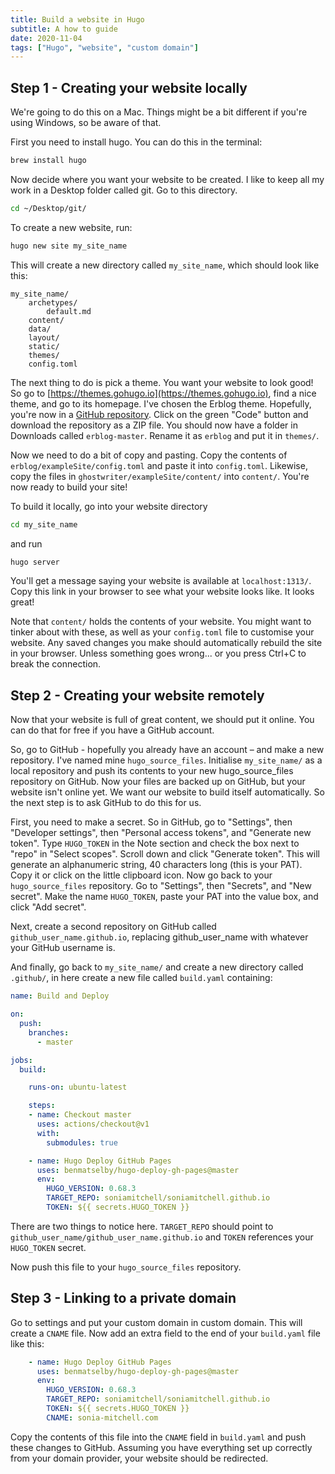 ```yaml
---
title: Build a website in Hugo
subtitle: A how to guide
date: 2020-11-04
tags: ["Hugo", "website", "custom domain"]
---
```


## Step 1 - Creating your website locally

We're going to do this on a Mac. Things might be a bit different if you're using Windows, so be aware of that.

First you need to install hugo. You can do this in the terminal:

``` bash
brew install hugo
```

Now decide where you want your website to be created. I like to keep all my work in a Desktop folder called git. Go to this directory.

``` bash
cd ~/Desktop/git/
```

To create a new website, run:

``` bash
hugo new site my_site_name
```

This will create a new directory called `my_site_name`, which should look like this:

```
my_site_name/
    archetypes/
        default.md
    content/
    data/
    layout/
    static/
    themes/
    config.toml
```

The next thing to do is pick a theme. You want your website to look good! So go to [https://themes.gohugo.io](https://themes.gohugo.io), find a nice theme, and go to its homepage. I've chosen the Erblog theme. Hopefully, you're now in a [GitHub repository](https://github.com/ertuil/erblog). Click on the green "Code" button and download the repository as a ZIP file. You should now have a folder in Downloads called `erblog-master`. Rename it as `erblog` and put it in `themes/`.

Now we need to do a bit of copy and pasting. Copy the contents of `erblog/exampleSite/config.toml` and paste it into `config.toml`. Likewise, copy the files in `ghostwriter/exampleSite/content/` into `content/`. You're now ready to build your site!

To build it locally, go into your website directory

``` bash
cd my_site_name
```

and run

``` bash
hugo server
```

You'll get a message saying your website is available at `localhost:1313/`. Copy this link in your browser to see what your website looks like. It looks great!

Note that `content/` holds the contents of your website. You might want to tinker about with these, as well as your `config.toml` file to customise your website. Any saved changes you make should automatically rebuild the site in your browser. Unless something goes wrong... or you press Ctrl+C to break the connection.  

## Step 2 - Creating your website remotely

Now that your website is full of great content, we should put it online. You can do that for free if you have a GitHub account.

So, go to GitHub - hopefully you already have an account – and make a new repository. I've named mine `hugo_source_files`. Initialise `my_site_name/` as a local repository and push its contents to your new hugo_source_files repository on GitHub. Now your files are backed up on GitHub, but your website isn't online yet. We want our website to build itself automatically. So the next step is to ask GitHub to do this for us.

First, you need to make a secret. So in GitHub, go to "Settings", then "Developer settings", then "Personal access tokens", and "Generate new token". Type `HUGO_TOKEN` in the Note section and check the box next to "repo" in "Select scopes". Scroll down and click "Generate token". This will generate an alphanumeric string, 40 characters long (this is your PAT). Copy it or click on the little clipboard icon. Now go back to your `hugo_source_files` repository. Go to "Settings", then "Secrets", and "New secret". Make the name `HUGO_TOKEN`, paste your PAT into the value box, and click "Add secret".

Next, create a second repository on GitHub called `github_user_name.github.io`, replacing github_user_name with whatever your GitHub username is.

And finally, go back to `my_site_name/` and create a new directory called `.github/`, in here create a new file called `build.yaml` containing:

``` yaml
name: Build and Deploy

on:
  push:
    branches:
      - master

jobs:
  build:

    runs-on: ubuntu-latest

    steps:
    - name: Checkout master
      uses: actions/checkout@v1
      with:
        submodules: true

    - name: Hugo Deploy GitHub Pages
      uses: benmatselby/hugo-deploy-gh-pages@master
      env:
        HUGO_VERSION: 0.68.3
        TARGET_REPO: soniamitchell/soniamitchell.github.io
        TOKEN: ${{ secrets.HUGO_TOKEN }}
```

There are two things to notice here. `TARGET_REPO` should point to `github_user_name/github_user_name.github.io` and `TOKEN` references your `HUGO_TOKEN` secret.

Now push this file to your `hugo_source_files` repository.

## Step 3 - Linking to a private domain

Go to settings and put your custom domain in custom domain. This will create a `CNAME` file. Now add an extra field to the end of your `build.yaml` file like this:

``` yaml
    - name: Hugo Deploy GitHub Pages
      uses: benmatselby/hugo-deploy-gh-pages@master
      env:
        HUGO_VERSION: 0.68.3
        TARGET_REPO: soniamitchell/soniamitchell.github.io
        TOKEN: ${{ secrets.HUGO_TOKEN }}
        CNAME: sonia-mitchell.com
```

Copy the contents of this file into the `CNAME` field in `build.yaml` and push these changes to GitHub. Assuming you have everything set up correctly from your domain provider, your website should be redirected.
